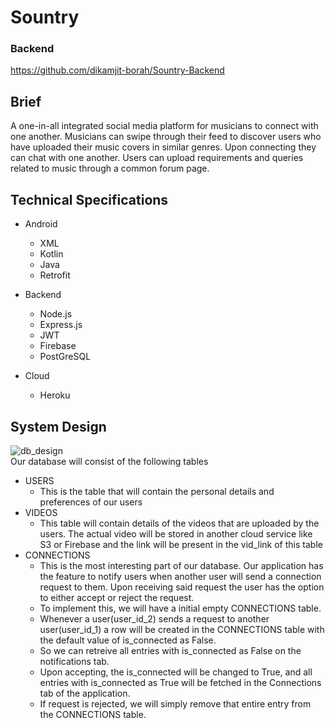 # Sountry

### Backend
https://github.com/dikamjit-borah/Sountry-Backend

## Brief
A one-in-all integrated social media platform for musicians to connect with one another. Musicians can swipe through their feed to discover users who have uploaded their music covers in similar genres. Upon connecting they can chat with one another. Users can upload requirements and queries related to music through a common forum page.

## Technical Specifications
* Android
  * XML
  * Kotlin
  * Java
  * Retrofit

* Backend
  * Node.js
  * Express.js
  * JWT
  * Firebase  
  * PostGreSQL

* Cloud
  * Heroku

## System Design

![db_design](https://github.com/hunkyxstudman/Musico/blob/main/db_design.png)
<br>
Our database will consist of the following tables
* USERS
  * This is the table that will contain the personal details and preferences of our users
* VIDEOS
  * This table will contain details of the videos that are uploaded by the users. The actual video will be stored in another cloud service like S3 or Firebase and the link will be present in the vid_link of this table
* CONNECTIONS
  * This is the most interesting part of our database. Our application has the feature to notify users when another user will send a connection request to them. Upon receiving said request the user has the option to either accept or reject the request. 
  * To implement this, we will have a initial empty CONNECTIONS table.
  *  Whenever a user(user_id_2) sends a request to another user(user_id_1) a row will be created in the CONNECTIONS table with the default value of is_connected as False.
  *   So we can retreive all entries with is_connected as False on the notifications tab. 
  *   Upon accepting, the is_connected will be changed to True, and all entries with is_connected as True will be fetched in the Connections tab of the application. 
  *   If request is rejected, we will simply remove that entire entry from the CONNECTIONS table.
 
